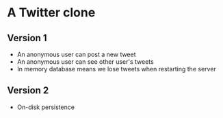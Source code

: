 # A Twitter clone

## Version 1
- An anonymous user can post a new tweet
- An anonymous user can see other user's tweets
- In memory database means we lose tweets when restarting the server

## Version 2
- On-disk persistence

